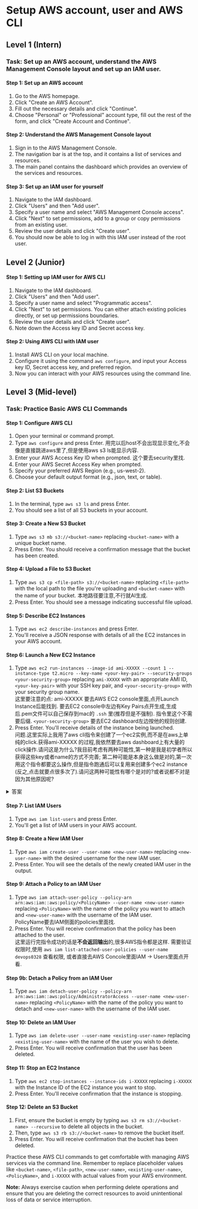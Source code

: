 # Setup AWS account, user and AWS CLI

## Level 1 (Intern)
### Task: Set up an AWS account, understand the AWS Management Console layout and set up an IAM user.

#### Step 1: Set up an AWS account
1. Go to the AWS homepage.
2. Click "Create an AWS Account".
3. Fill out the necessary details and click "Continue".
4. Choose "Personal" or "Professional" account type, fill out the rest of the form, and click "Create Account and Continue".

#### Step 2: Understand the AWS Management Console layout
1. Sign in to the AWS Management Console.
2. The navigation bar is at the top, and it contains a list of services and resources.
3. The main panel contains the dashboard which provides an overview of the services and resources.

#### Step 3: Set up an IAM user for yourself
1. Navigate to the IAM dashboard.
2. Click "Users" and then "Add user".
3. Specify a user name and select "AWS Management Console access".
4. Click "Next" to set permissions, add to a group or copy permissions from an existing user.
5. Review the user details and click "Create user".
6. You should now be able to log in with this IAM user instead of the root user.

## Level 2 (Junior)

#### Step 1: Setting up IAM user for AWS CLI
1. Navigate to the IAM dashboard.
2. Click "Users" and then "Add user".
3. Specify a user name and select "Programmatic access".
4. Click "Next" to set permissions. You can either attach existing policies directly, or set up permissions boundaries.
5. Review the user details and click "Create user".
6. Note down the Access key ID and Secret access key.

#### Step 2: Using AWS CLI with IAM user
1. Install AWS CLI on your local machine.
2. Configure it using the command `aws configure`, and input your Access key ID, Secret access key, and preferred region.
3. Now you can interact with your AWS resources using the command line.

## Level 3 (Mid-level)

### Task: Practice Basic AWS CLI Commands

#### Step 1: Configure AWS CLI
1. Open your terminal or command prompt.
2. Type `aws configure` and press Enter. 用完以后host不会出现显示变化,不会像是直接跳进aws里了,但是使用aws s3 ls能显示内容.
3. Enter your AWS Access Key ID when prompted. 这个要去security里找.
4. Enter your AWS Secret Access Key when prompted.
5. Specify your preferred AWS Region (e.g., us-west-2).
6. Choose your default output format (e.g., json, text, or table).

#### Step 2: List S3 Buckets
1. In the terminal, type `aws s3 ls` and press Enter.
2. You should see a list of all S3 buckets in your account.

#### Step 3: Create a New S3 Bucket
1. Type `aws s3 mb s3://<bucket-name>` replacing `<bucket-name>` with a unique bucket name. 
2. Press Enter. You should receive a confirmation message that the bucket has been created.

#### Step 4: Upload a File to S3 Bucket
1. Type `aws s3 cp <file-path> s3://<bucket-name>` replacing `<file-path>` with the local path to the file you're uploading and `<bucket-name>` with the name of your bucket. 本地路径要注意,不行就AI生成.
2. Press Enter. You should see a message indicating successful file upload.

#### Step 5: Describe EC2 Instances
1. Type `aws ec2 describe-instances` and press Enter.
2. You'll receive a JSON response with details of all the EC2 instances in your AWS account.

#### Step 6: Launch a New EC2 Instance
1. Type `aws ec2 run-instances --image-id ami-XXXXX --count 1 --instance-type t2.micro --key-name <your-key-pair> --security-groups <your-security-group>` replacing `ami-XXXXX` with an appropriate AMI ID, `<your-key-pair>` with your SSH key pair, and `<your-security-group>` with your security group name.
   </br>这里要注意的点: ami-XXXXX 要去AWS EC2 console里面,点开Launch Instance后能找到. <your-key-pair>要去EC2 console中左边有Key Pairs点开生成,生成后.pem文件可以自己保存到mac的 `.ssh` 里(推荐但是不强制). 指令里这个不需要后缀. `<your-security-group>` 要去EC2 dashboard左边按他的规则创建.
3. Press Enter. You'll receive details of the instance being launched.
</br>问题.这里实际上我用了aws cli指令来创建了一个ec2实例,而不是在aws上单纯的click.获得ami-XXXXX <your-key-pair> <your-security-group>的过程,我依然要去aws dashboard上有大量的click操作.请问这是为什么?我目前考虑有两种可能性,第一种是我是初学者所以获得这些key或者name的方式不完善; 第二种可能是本身这么做是对的,第一次用这个指令都要这么操作,但是指令跑通后可以复用来创建多个ec2 instance (反之,点击就要点很多次了).请问这两种可能性有哪个是对的?或者说都不对是因为其他原因呢?
<details>
  <summary>答案</summary>

你的观察是非常准确的，实际上你提到的两种可能性都有一定的道理。让我们来详细分析一下：

1. 初学者阶段的操作
**初学者阶段：**对于初学者来说，使用 AWS 管理控制台（Dashboard）来获取 AMI ID、创建 Key Pair 和 Security Group 是非常常见的做法。这是因为通过图形界面可以更直观地理解 AWS 的各种资源和配置选项。
**学习过程：**通过控制台进行这些操作可以帮助你更好地理解 AWS 的基础设施和服务如何协同工作。这是一个学习的过程，帮助你熟悉 AWS 的生态系统。
2. 自动化和复用
**自动化的好处：**一旦你熟悉了 AWS 的基本概念和资源配置，你可以通过 AWS CLI 或者编写脚本来自动化这些过程。这种方法非常适合需要频繁创建和管理资源的场景。
**复用指令：**使用 AWS CLI 可以轻松地复用相同的命令来创建多个 EC2 实例，尤其是在需要相同配置的情况下。这大大减少了手动点击的工作量，提高了效率。
其他考虑因素
**基础设施即代码（IaC）：**随着经验的积累，你可能会考虑使用工具如 AWS CloudFormation 或者 Terraform 来管理基础设施。这些工具允许你以代码的形式定义和管理 AWS 资源，进一步提高自动化和可重复性。
**CLI 和 SDK 的使用：**AWS 提供了丰富的 CLI 和 SDK 工具，可以用来编写脚本或程序来管理 AWS 资源。这些工具可以帮助你实现更复杂的自动化任务。
总结
初学者阶段使用控制台是正常的，因为它提供了一个直观的学习环境。
随着经验的增加，使用 CLI 和自动化工具是更高效的选择，尤其是在需要频繁创建和管理资源的情况下。
自动化和基础设施即代码是现代云计算管理的趋势，可以显著提高效率和一致性。
因此，你的理解是正确的，初学者阶段通过控制台操作是正常的，而随着经验的积累，自动化和复用 CLI 指令将成为更高效的工作方式。
</details>

#### Step 7: List IAM Users
1. Type `aws iam list-users` and press Enter.
2. You'll get a list of IAM users in your AWS account.

#### Step 8: Create a New IAM User
1. Type `aws iam create-user --user-name <new-user-name>` replacing `<new-user-name>` with the desired username for the new IAM user.
2. Press Enter. You will see the details of the newly created IAM user in the output.

#### Step 9: Attach a Policy to an IAM User
1. Type `aws iam attach-user-policy --policy-arn arn:aws:iam::aws:policy/<PolicyName> --user-name <new-user-name>` replacing `<PolicyName>` with the name of the policy you want to attach and `<new-user-name>` with the username of the IAM user.
   </br>PolicyName要去IAM侧面的policies里面找.
2. Press Enter. You will receive confirmation that the policy has been attached to the user.
   </br>这里运行完指令成功的话是**不会返回输出**的,很多AWS指令都是这样. 需要验证权限时,使用 `aws iam list-attached-user-policies --user-name devops0328` 查看权限, 或者直接去AWS Concole里面IAM -> Users里面点开看.

#### Step 9b: Detach a Policy from an IAM User
1. Type `aws iam detach-user-policy --policy-arn arn:aws:iam::aws:policy/AdministratorAccess --user-name <new-user-name>` replacing `<PolicyName>` with the name of the policy you want to detach and `<new-user-name>` with the username of the IAM user.

#### Step 10: Delete an IAM User
1. Type `aws iam delete-user --user-name <existing-user-name>` replacing `<existing-user-name>` with the name of the user you wish to delete.
2. Press Enter. You will receive confirmation that the user has been deleted.

#### Step 11: Stop an EC2 Instance
1. Type `aws ec2 stop-instances --instance-ids i-XXXXX` replacing `i-XXXXX` with the Instance ID of the EC2 instance you want to stop.
2. Press Enter. You'll receive confirmation that the instance is stopping.

#### Step 12: Delete an S3 Bucket
1. First, ensure the bucket is empty by typing `aws s3 rm s3://<bucket-name> --recursive` to delete all objects in the bucket.
2. Then, type `aws s3 rb s3://<bucket-name>` to remove the bucket itself.
3. Press Enter. You will receive confirmation that the bucket has been deleted.

Practice these AWS CLI commands to get comfortable with managing AWS services via the command line. Remember to replace placeholder values like `<bucket-name>`, `<file-path>`, `<new-user-name>`, `<existing-user-name>`, `<PolicyName>`, and `i-XXXXX` with actual values from your AWS environment.

**Note:** Always exercise caution when performing delete operations and ensure that you are deleting the correct resources to avoid unintentional loss of data or service interruption.
